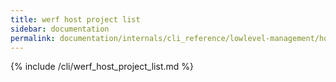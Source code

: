 ```yaml
---
title: werf host project list
sidebar: documentation
permalink: documentation/internals/cli_reference/lowlevel-management/host/project/list.html
---
```


{% include /cli/werf_host_project_list.md %}
